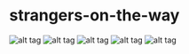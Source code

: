 # strangers-on-the-way
![alt tag](https://i1.wp.com/cdn.wccftech.com/wp-content/uploads/2016/05/DOOM-1.jpg)
![alt tag](http://2.bp.blogspot.com/-bloWpxmcVDM/VCj5Pe37-GI/AAAAAAABHIw/4VIBeeTcDEA/s1600/doom4.jpg)
![alt tag](http://www.newgamenetwork.com/images/uploads/gallery/redfactionguerrilla/Red%20Faction%20Guerrilla%20Oct09-01.jpg)
![alt tag](https://r.mprd.se/media/images/33410-Daffy_Duck_-_The_Marvin_Missions_(USA)-1459237462.jpg)
![alt tag](https://static.3drealms.com/media/boxshots/box_monumentsofmars.png)
